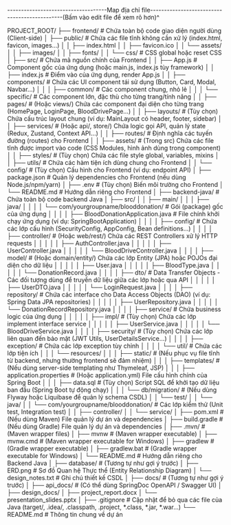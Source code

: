 ------------------------------------Map địa chỉ file----------------------------------------------(Bấm vào edit file để xem rõ hơn)^

PROJECT_ROOT/
├── frontend/                   # Chứa toàn bộ code giao diện người dùng (Client-side)
│   ├── public/                 # Chứa các file tĩnh không cần xử lý (index.html, favicon, images...)
│   │   ├── index.html
│   │   ├── favicon.ico
│   │   └── assets/
│   │       ├── images/
│   │       ├── fonts/
│   │       └── css/            # CSS global hoặc reset CSS
│   ├── src/                    # Chứa mã nguồn chính của Frontend
│   │   ├── App.js              # Component gốc của ứng dụng (hoặc main.js, index.js tùy framework)
│   │   ├── index.js            # Điểm vào của ứng dụng, render App.js
│   │   ├── components/         # Chứa các UI component tái sử dụng (Button, Card, Modal, Navbar...)
│   │   │   ├── common/         # Các component chung, nhỏ lẻ
│   │   │   └── specific/       # Các component lớn, đặc thù cho từng trang/tính năng
│   │   ├── pages/              # (Hoặc views/) Chứa các component đại diện cho từng trang (HomePage, LoginPage, BloodDrivePage...)
│   │   ├── layouts/            # (Tùy chọn) Chứa cấu trúc layout chung (ví dụ: MainLayout có header, footer, sidebar)
│   │   ├── services/           # (Hoặc api/, store/) Chứa logic gọi API, quản lý state (Redux, Zustand, Context API...)
│   │   ├── routes/             # Định nghĩa các tuyến đường (routes) cho Frontend
│   │   ├── assets/             # (Trong src) Chứa các file tĩnh được import vào code (CSS Modules, hình ảnh dùng trong component)
│   │   ├── styles/             # (Tùy chọn) Chứa các file style global, variables, mixins
│   │   ├── utils/              # Chứa các hàm tiện ích dùng chung cho Frontend
│   │   └── config/             # (Tùy chọn) Cấu hình cho Frontend (ví dụ: endpoint API)
│   ├── package.json            # Quản lý dependencies cho Frontend (nếu dùng Node.js/npm/yarn)
│   ├── .env                    # (Tùy chọn) Biến môi trường cho Frontend
│   └── README.md               # Hướng dẫn riêng cho Frontend
│
├── backend-java/               # Chứa toàn bộ code backend Java
│   ├── src/
│   │   ├── main/
│   │   │   ├── java/
│   │   │   │   └── com/yourgroupname/blooddonation/  # Gói (package) gốc của ứng dụng
│   │   │   │       ├── BloodDonationApplication.java # File chính khởi chạy ứng dụng (ví dụ: SpringBootApplication)
│   │   │   │       ├── config/                       # Chứa các lớp cấu hình (SecurityConfig, AppConfig, Bean definitions...)
│   │   │   │       ├── controller/                   # (Hoặc web/rest/) Chứa các REST Controllers xử lý HTTP requests
│   │   │   │       │   ├── AuthController.java
│   │   │   │       │   ├── UserController.java
│   │   │   │       │   └── BloodDriveController.java
│   │   │   │       ├── model/                        # (Hoặc domain/entity/) Chứa các lớp Entity (JPA) hoặc POJOs đại diện cho dữ liệu
│   │   │   │       │   ├── User.java
│   │   │   │       │   ├── BloodType.java
│   │   │   │       │   └── DonationRecord.java
│   │   │   │       ├── dto/                          # Data Transfer Objects - Các đối tượng dùng để truyền dữ liệu giữa các lớp hoặc qua API
│   │   │   │       │   ├── UserDTO.java
│   │   │   │       │   └── LoginRequest.java
│   │   │   │       ├── repository/                   # Chứa các interface cho Data Access Objects (DAO) (ví dụ: Spring Data JPA repositories)
│   │   │   │       │   ├── UserRepository.java
│   │   │   │       │   └── DonationRecordRepository.java
│   │   │   │       ├── service/                      # Chứa business logic của ứng dụng
│   │   │   │       │   ├── impl/                     # (Tùy chọn) Chứa các lớp implement interface service
│   │   │   │       │   ├── UserService.java
│   │   │   │       │   └── BloodDriveService.java
│   │   │   │       ├── security/                     # (Tùy chọn) Chứa các lớp liên quan đến bảo mật (JWT Utils, UserDetailsService...)
│   │   │   │       ├── exception/                    # Chứa các lớp exception tùy chỉnh
│   │   │   │       └── util/                         # Chứa các lớp tiện ích
│   │   │   └── resources/
│   │   │       ├── static/                         # (Nếu phục vụ file tĩnh từ backend, nhưng thường frontend sẽ đảm nhiệm)
│   │   │       ├── templates/                      # (Nếu dùng server-side templating như Thymeleaf, JSP)
│   │   │       ├── application.properties          # (Hoặc application.yml) File cấu hình chính của Spring Boot
│   │   │       ├── data.sql                        # (Tùy chọn) Script SQL để khởi tạo dữ liệu ban đầu (Spring Boot tự động chạy)
│   │   │       └── db/migration/                   # (Nếu dùng Flyway hoặc Liquibase để quản lý schema CSDL)
│   │   └── test/
│   │       └── java/
│   │           └── com/yourgroupname/blooddonation/ # Các lớp kiểm thử (Unit test, Integration test)
│   │               ├── controller/
│   │               └── service/
│   ├── pom.xml                 # (Nếu dùng Maven) File quản lý dự án và dependencies
│   ├── build.gradle            # (Nếu dùng Gradle) File quản lý dự án và dependencies
│   ├── .mvn/                   # (Maven wrapper files)
│   ├── mvnw                    # (Maven wrapper executable)
│   ├── mvnw.cmd                # (Maven wrapper executable for Windows)
│   ├── gradlew                 # (Gradle wrapper executable)
│   ├── gradlew.bat             # (Gradle wrapper executable for Windows)
│   └── README.md               # Hướng dẫn riêng cho Backend Java
│
├── database/                   # (Tương tự như gợi ý trước)
│   ├── ERD.png                 # Sơ đồ Quan hệ Thực thể (Entity Relationship Diagram)
│   └── design_notes.txt        # Ghi chú thiết kế CSDL
│
├── docs/                       # (Tương tự như gợi ý trước)
│   ├── api_docs/               # (Có thể dùng SpringDoc OpenAPI / Swagger UI)
│   ├── design_docs/
│   ├── project_report.docx
│   └── presentation_slides.pptx
│
├── .gitignore                  # Cập nhật để bỏ qua các file của Java (target/, .idea/, .classpath, .project, *.class, *.jar, *.war...)
└── README.md                   # Thông tin chung về dự án
